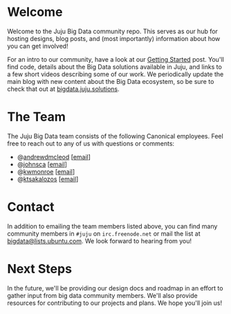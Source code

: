 # Welcome

Welcome to the Juju Big Data community repo. This serves as our hub for
hosting designs, blog posts, and (most importantly) information about how you
can get involved!

For an intro to our community, have a look at our [Getting Started][] post.
You'll find code, details about the Big Data solutions available in Juju, and
links to a few short videos describing some of our work. We periodically
update the main blog with new content about the Big Data ecosystem, so be
sure to check that out at [bigdata.juju.solutions][].


# The Team

The Juju Big Data team consists of the following Canonical employees. Feel free
to reach out to any of us with questions or comments:

* @[andrewdmcleod](https://github.com/andrewdmcleod) \[[email](mailto:andrew.mcleod@canonical.com)\]
* @[johnsca](https://github.com/johnsca) \[[email](mailto:cory.johns@canonical.com)\]
* @[kwmonroe](https://github.com/kwmonroe) \[[email](mailto:kevin.monroe@canonical.com)\]
* @[ktsakalozos](https://github.com/ktsakalozos) \[[email](mailto:kos.tsakalozos@canonical.com)\]


# Contact

In addition to emailing the team members listed above, you can find many
community members in `#juju` on `irc.freenode.net` or mail the list at
<bigdata@lists.ubuntu.com>. We look forward to hearing from you!

[Getting Started]: http://bigdata.juju.solutions/getstarted
[bigdata.juju.solutions]: http://bigdata.juju.solutions


# Next Steps

In the future, we'll be providing our design docs and roadmap in an effort to
gather input from big data community members. We'll also provide resources for
contributing to our projects and plans. We hope you'll join us!
